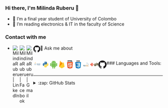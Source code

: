 ### Hi there, I'm Milinda Ruberu 👋

- 🔭 I’m a final year student of University of Colombo
- 🌱 I’m reading electronics & IT in the faculty of Science 

### Contact with me
- 💬 Ask me about
[<img align="left" alt="MilindaRuberu | LinkedIn" width="22px" src="https://cdn.jsdelivr.net/npm/simple-icons@v3/icons/linkedin.svg" />][linkedin]
[<img align="left" alt="MilindaRuberu | Facebook" width="22px" src="https://cdn.jsdelivr.net/npm/simple-icons@v3/icons/facebook.svg" />][facebook]
[<img align="left" alt="MilindaRuberu | Gmail" width="22px" src="https://cdn.jsdelivr.net/npm/simple-icons@v3/icons/gmail.svg" />][gmail]
[<img align="left" alt="MilindaRuberu | GitHub" width="22px" src="https://raw.githubusercontent.com/github/explore/78df643247d429f6cc873026c0622819ad797942/topics/github/github.png" />][github]
<br />
### Languages and Tools:

<img align="left" alt="Java" width="26px" src="https://raw.githubusercontent.com/github/explore/80688e429a7d4ef2fca1e82350fe8e3517d3494d/topics/java/java.png" />

<img align="left" alt="Python" width="26px" src="https://raw.githubusercontent.com/github/explore/80688e429a7d4ef2fca1e82350fe8e3517d3494d/topics/python/python.png" />

<img align="left" alt="Android" width="26px" src="https://raw.githubusercontent.com/github/explore/80688e429a7d4ef2fca1e82350fe8e3517d3494d/topics/android/android.png" />

<img align="left" alt="Firebase" width="26px" src="https://raw.githubusercontent.com/github/explore/80688e429a7d4ef2fca1e82350fe8e3517d3494d/topics/firebase/firebase.png" />

<img align="left" alt="HTML5" width="26px" src="https://raw.githubusercontent.com/github/explore/80688e429a7d4ef2fca1e82350fe8e3517d3494d/topics/html/html.png" />

<img align="left" alt="CSS3" width="26px" src="https://raw.githubusercontent.com/github/explore/80688e429a7d4ef2fca1e82350fe8e3517d3494d/topics/css/css.png" />

<img align="left" alt="MySQL" width="26px" src="https://raw.githubusercontent.com/github/explore/80688e429a7d4ef2fca1e82350fe8e3517d3494d/topics/mysql/mysql.png" />

<img align="left" alt="Git" width="26px" src="https://raw.githubusercontent.com/github/explore/80688e429a7d4ef2fca1e82350fe8e3517d3494d/topics/git/git.png" />

<img align="left" alt="GitHub" width="26px" src="https://raw.githubusercontent.com/github/explore/78df643247d429f6cc873026c0622819ad797942/topics/github/github.png" />

<br />
<br />

---

<details>
  <summary>:zap: GitHub Stats</summary>

  <img align="left" alt="Milinda's GitHub Stats" src="https://github-readme-stats.vercel.app/api?username=shihanmilinda7&show_icons=true&theme=radical" />

</details>

[linkedin]: https://www.linkedin.com/in/milinda-ruberu-322060175/
[facebook]: https://www.facebook.com/shihan.milinda/
[gmail]: shihanmilinda7@gmail.com
[github]:https://github.com/shihanmilinda7/shihanmilinda7/issues
